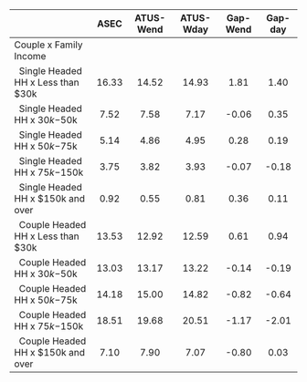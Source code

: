 
|                      |         ASEC |    ATUS-Wend |    ATUS-Wday |     Gap-Wend |      Gap-day |
| -------------------- | :----------: | :----------: | :----------: | :----------: | :----------: |
| Couple x Family Income |              |              |              |              |              |
| &nbsp;&nbsp;Single Headed HH x Less than $30k |        16.33 |        14.52 |        14.93 |         1.81 |         1.40 |
| &nbsp;&nbsp;Single Headed HH x $30k-$50k |         7.52 |         7.58 |         7.17 |        -0.06 |         0.35 |
| &nbsp;&nbsp;Single Headed HH x $50k-$75k |         5.14 |         4.86 |         4.95 |         0.28 |         0.19 |
| &nbsp;&nbsp;Single Headed HH x $75k-$150k |         3.75 |         3.82 |         3.93 |        -0.07 |        -0.18 |
| &nbsp;&nbsp;Single Headed HH x $150k and over |         0.92 |         0.55 |         0.81 |         0.36 |         0.11 |
| &nbsp;&nbsp;Couple Headed HH x Less than $30k |        13.53 |        12.92 |        12.59 |         0.61 |         0.94 |
| &nbsp;&nbsp;Couple Headed HH x $30k-$50k |        13.03 |        13.17 |        13.22 |        -0.14 |        -0.19 |
| &nbsp;&nbsp;Couple Headed HH x $50k-$75k |        14.18 |        15.00 |        14.82 |        -0.82 |        -0.64 |
| &nbsp;&nbsp;Couple Headed HH x $75k-$150k |        18.51 |        19.68 |        20.51 |        -1.17 |        -2.01 |
| &nbsp;&nbsp;Couple Headed HH x $150k and over |         7.10 |         7.90 |         7.07 |        -0.80 |         0.03 |

